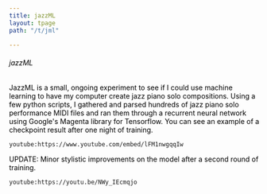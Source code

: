 ```yaml
---
title: jazzML
layout: tpage
path: "/t/jml"

---
```

###### <span style="color:black">jazzML</span>

<span style="color:black">JazzML is a small, ongoing experiment to see if I could use machine learning to have my computer create jazz piano solo compositions. Using a few python scripts, I gathered and parsed hundreds of jazz piano solo performance MIDI files and ran them through a recurrent neural network using Google's Magenta library for Tensorflow. You can see an example of a checkpoint result after one night of training.</span>

`youtube:https://www.youtube.com/embed/lFM1nwgqqIw`

<span style="color:black">UPDATE: Minor stylistic improvements on the model after a second round of training.</span>

`youtube:https://youtu.be/NWy_IEcmqjo`